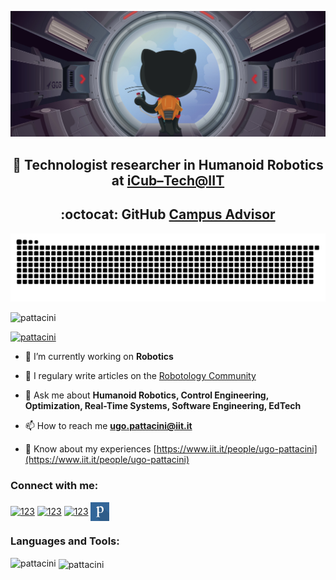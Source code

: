 <p align="center"> <img src="./assets/octojump.png" /> </p>

<h2 align="center">🤖 Technologist researcher in Humanoid Robotics at <a href="https://www.iit.it/web/icub-tech">iCub–Tech@IIT</a></h2>
<h2 align="center">:octocat: GitHub <a href="https://education.github.com/teachers/advisors">Campus Advisor</a></h2>

<p align="center"> <img src="./assets/github-user-contribution.svg" /> </p>

<p align="left"> <img src="https://komarev.com/ghpvc/?username=pattacini&label=Profile%20views&color=0e75b6&style=flat" alt="pattacini" /> </p>

<p align="left"> <a href="https://github.com/ryo-ma/github-profile-trophy"><img src="https://github-profile-trophy.vercel.app/?username=pattacini&theme=nord" alt="pattacini" /></a> </p>

- 🔭 I’m currently working on **Robotics**

- 📝 I regulary write articles on the [Robotology Community](https://github.com/robotology/community/discussions)

- 💬 Ask me about **Humanoid Robotics, Control Engineering, Optimization, Real-Time Systems, Software Engineering, EdTech**

- 📫 How to reach me **ugo.pattacini@iit.it**

- 📄 Know about my experiences [https://www.iit.it/people/ugo-pattacini](https://www.iit.it/people/ugo-pattacini)

<p align="left">
<h3 align="left">Connect with me:</h3>
<a href="https://robotics.stackexchange.com/users/6941" target="blank"><img align="center" src="./assets/se-icon.svg" alt="123" height="30" width="-1" /></a>
<a href="https://education.github.community/u/pattacini" target="blank"><img align="center" src="./assets/gh-education.png" alt="123" height="30" width="-1" /></a>
<a href="https://scholar.google.com/citations?user=4woRur0AAAAJ" target="blank"><img align="center" src="./assets/google-scholar.svg" alt="123" height="30" width="-1" /></a>
<a href="https://publons.com/researcher/136334/ugo-pattacini" target="blank"><img align="center" src="./assets/publons.png" alt="123" height="30" width="-1" /></a>
</p>
<h3 align="left">Languages and Tools:</h3>
<p><img align="left" src="https://github-readme-stats.vercel.app/api/top-langs/?username=pattacini&layout=compact&show_icons=true&theme=nord&count_private=true" alt="pattacini" /></p>

<p>&nbsp;<img align="center" src="https://github-readme-stats.vercel.app/api?username=pattacini&show_icons=true&theme=nord&count_private=true" alt="pattacini" /></p>
